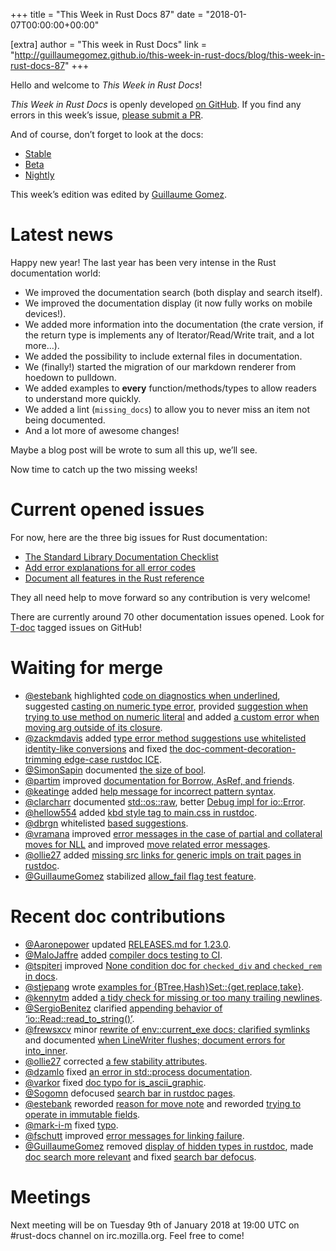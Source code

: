 +++
title = "This Week in Rust Docs 87"
date = "2018-01-07T00:00:00+00:00"

[extra]
author = "This week in Rust Docs"
link = "http://guillaumegomez.github.io/this-week-in-rust-docs/blog/this-week-in-rust-docs-87"
+++
<p>Hello and welcome to <em>This Week in Rust Docs</em>!</p>

<p><em>This Week in Rust Docs</em> is openly developed <a href="https://github.com/GuillaumeGomez/this-week-in-rust-docs">on GitHub</a>.
If you find any errors in this week’s issue, <a href="https://github.com/GuillaumeGomez/this-week-in-rust-docs/pulls">please submit a PR</a>.</p>

<p>And of course, don’t forget to look at the docs:</p>

<ul>
  <li><a href="https://doc.rust-lang.org/">Stable</a></li>
  <li><a href="https://doc.rust-lang.org/beta/">Beta</a></li>
  <li><a href="https://doc.rust-lang.org/nightly/">Nightly</a></li>
</ul>

<p>This week’s edition was edited by <a href="https://github.com/GuillaumeGomez">Guillaume Gomez</a>.</p>

<h1 id="latest-news">Latest news</h1>

<p>Happy new year! The last year has been very intense in the Rust documentation world:</p>

<ul>
  <li>We improved the documentation search (both display and search itself).</li>
  <li>We improved the documentation display (it now fully works on mobile devices!).</li>
  <li>We added more information into the documentation (the crate version, if the return type is implements any of Iterator/Read/Write trait, and a lot more…).</li>
  <li>We added the possibility to include external files in documentation.</li>
  <li>We (finally!) started the migration of our markdown renderer from hoedown to pulldown.</li>
  <li>We added examples to <strong>every</strong> function/methods/types to allow readers to understand more quickly.</li>
  <li>We added a lint (<code class="highlighter-rouge">missing_docs</code>) to allow you to never miss an item not being documented.</li>
  <li>And a lot more of awesome changes!</li>
</ul>

<p>Maybe a blog post will be wrote to sum all this up, we’ll see.</p>

<p>Now time to catch up the two missing weeks!</p>

<h1 id="current-opened-issues">Current opened issues</h1>

<p>For now, here are the three big issues for Rust documentation:</p>

<ul>
  <li><a href="https://github.com/rust-lang/rust/issues/29329">The Standard Library Documentation Checklist</a></li>
  <li><a href="https://github.com/rust-lang/rust/issues/32777">Add error explanations for all error codes</a></li>
  <li><a href="https://github.com/rust-lang-nursery/reference/issues/9">Document all features in the Rust reference</a></li>
</ul>

<p>They all need help to move forward so any contribution is very welcome!</p>

<p>There are currently around 70 other documentation issues opened. Look for <a href="https://github.com/rust-lang/rust/labels/T-doc">T-doc</a> tagged issues on GitHub!</p>

<h1 id="waiting-for-merge">Waiting for merge</h1>

<ul>
  <li><a href="https://github.com/estebank">@estebank</a> highlighted <a href="https://github.com/rust-lang/rust/pull/45752">code on diagnostics when underlined</a>, suggested <a href="https://github.com/rust-lang/rust/pull/47247">casting on numeric type error</a>, provided <a href="https://github.com/rust-lang/rust/pull/47171">suggestion when trying to use method on numeric literal</a> and added <a href="https://github.com/rust-lang/rust/pull/47144">a custom error when moving arg outside of its closure</a>.</li>
  <li><a href="https://github.com/zackmdavis">@zackmdavis</a> added <a href="https://github.com/rust-lang/rust/pull/46461">type error method suggestions use whitelisted identity-like conversions</a> and fixed <a href="https://github.com/rust-lang/rust/pull/47210">the doc-comment-decoration-trimming edge-case rustdoc ICE</a>.</li>
  <li><a href="https://github.com/SimonSapin">@SimonSapin</a> documented <a href="https://github.com/rust-lang/rust/pull/46156">the size of bool</a>.</li>
  <li><a href="https://github.com/partim">@partim</a> improved <a href="https://github.com/rust-lang/rust/pull/46518">documentation for Borrow, AsRef, and friends</a>.</li>
  <li><a href="https://github.com/keatinge">@keatinge</a> added <a href="https://github.com/rust-lang/rust/pull/47232">help message for incorrect pattern syntax</a>.</li>
  <li><a href="https://github.com/clarcharr">@clarcharr</a> documented <a href="https://github.com/rust-lang/rust/pull/46962">std::os::raw</a>, better <a href="https://github.com/rust-lang/rust/pull/47120">Debug impl for io::Error</a>.</li>
  <li><a href="https://github.com/hellow554">@hellow554</a> added <a href="https://github.com/rust-lang/rust/pull/46938">kbd style tag to main.css in rustdoc</a>.</li>
  <li><a href="https://github.com/dbrgn">@dbrgn</a> whitelisted <a href="https://github.com/rust-lang/rust/pull/46815">based suggestions</a>.</li>
  <li><a href="https://github.com/vramana">@vramana</a> improved <a href="https://github.com/rust-lang/rust/pull/47020">error messages in the case of partial and collateral moves for NLL</a> and improved <a href="https://github.com/rust-lang/rust/pull/47093">move related error messages</a>.</li>
  <li><a href="https://github.com/ollie27">@ollie27</a> added <a href="https://github.com/rust-lang/rust/pull/47039">missing src links for generic impls on trait pages in rustdoc</a>.</li>
  <li><a href="https://github.com/GuillaumeGomez">@GuillaumeGomez</a> stabilized <a href="https://github.com/rust-lang/rust/pull/46501">allow_fail flag test feature</a>.</li>
</ul>

<h1 id="recent-doc-contributions">Recent doc contributions</h1>

<ul>
  <li><a href="https://github.com/Aaronepower">@Aaronepower</a> updated <a href="https://github.com/rust-lang/rust/pull/46327">RELEASES.md for 1.23.0</a>.</li>
  <li><a href="https://github.com/MaloJaffre">@MaloJaffre</a> added <a href="https://github.com/rust-lang/rust/pull/46278">compiler docs testing to CI</a>.</li>
  <li><a href="https://github.com/tspiteri">@tspiteri</a> improved <a href="https://github.com/rust-lang/rust/pull/46947">None condition doc for <code class="highlighter-rouge">checked_div</code> and <code class="highlighter-rouge">checked_rem</code> in docs</a>.</li>
  <li><a href="https://github.com/stjepang">@stjepang</a> wrote <a href="https://github.com/rust-lang/rust/pull/47217">examples for {BTree,Hash}Set::{get,replace,take}</a>.</li>
  <li><a href="https://github.com/kennytm">@kennytm</a> added <a href="https://github.com/rust-lang/rust/pull/47064">a tidy check for missing or too many trailing newlines</a>.</li>
  <li><a href="https://github.com/SergioBenitez">@SergioBenitez</a> clarified <a href="https://github.com/rust-lang/rust/pull/47216">appending behavior of ‘io::Read::read_to_string()’</a>.</li>
  <li><a href="https://github.com/frewsxcv">@frewsxcv</a> minor <a href="https://github.com/rust-lang/rust/pull/46987">rewrite of env::current_exe docs; clarified symlinks</a> and documented <a href="https://github.com/rust-lang/rust/pull/47145">when LineWriter flushes; document errors for into_inner</a>.</li>
  <li><a href="https://github.com/ollie27">@ollie27</a> corrected <a href="https://github.com/rust-lang/rust/pull/47030">a few stability attributes</a>.</li>
  <li><a href="https://github.com/dzamlo">@dzamlo</a> fixed <a href="https://github.com/rust-lang/rust/pull/47198">an error in std::process documentation</a>.</li>
  <li><a href="https://github.com/varkor">@varkor</a> fixed <a href="https://github.com/rust-lang/rust/pull/47079">doc typo for is_ascii_graphic</a>.</li>
  <li><a href="https://github.com/Sogomn">@Sogomn</a> defocused <a href="https://github.com/rust-lang/rust/pull/47134">search bar in rustdoc pages</a>.</li>
  <li><a href="https://github.com/estebank">@estebank</a> reworded <a href="https://github.com/rust-lang/rust/pull/47124">reason for move note</a> and reworded <a href="https://github.com/rust-lang/rust/pull/47098">trying to operate in immutable fields</a>.</li>
  <li><a href="https://github.com/mark-i-m">@mark-i-m</a> fixed <a href="https://github.com/rust-lang/rust/pull/47107">typo</a>.</li>
  <li><a href="https://github.com/fschutt">@fschutt</a> improved <a href="https://github.com/rust-lang/rust/pull/47052">error messages for linking failure</a>.</li>
  <li><a href="https://github.com/GuillaumeGomez">@GuillaumeGomez</a> removed <a href="https://github.com/rust-lang/rust/pull/46359">display of hidden types in rustdoc</a>, made <a href="https://github.com/rust-lang/rust/pull/46700">doc search more relevant</a> and fixed <a href="https://github.com/rust-lang/rust/pull/47202">search bar defocus</a>.</li>
</ul>

<h1 id="meetings">Meetings</h1>

<p>Next meeting will be on Tuesday 9th of January 2018 at 19:00 UTC on #rust-docs channel on irc.mozilla.org. Feel free to come!</p>